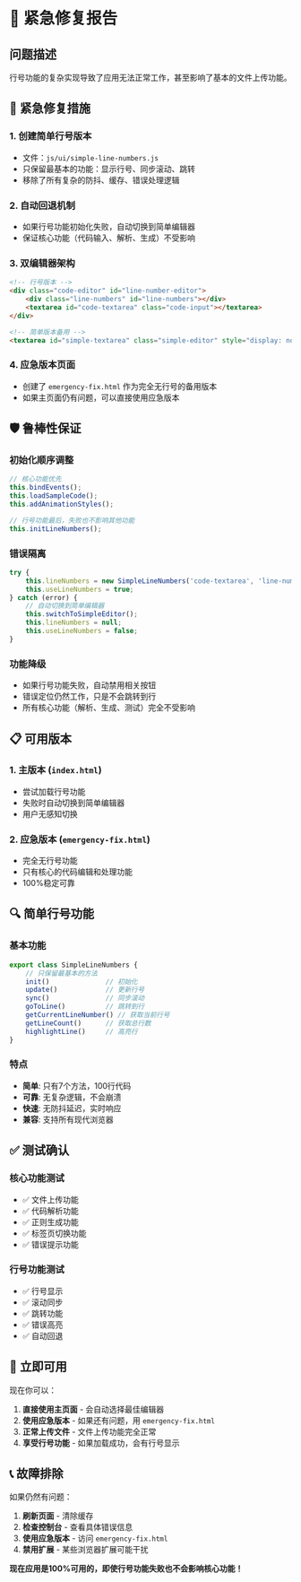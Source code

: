 # 🚨 紧急修复报告

## 问题描述
行号功能的复杂实现导致了应用无法正常工作，甚至影响了基本的文件上传功能。

## 🔧 紧急修复措施

### 1. **创建简单行号版本**
- 文件：`js/ui/simple-line-numbers.js`
- 只保留最基本的功能：显示行号、同步滚动、跳转
- 移除了所有复杂的防抖、缓存、错误处理逻辑

### 2. **自动回退机制**
- 如果行号功能初始化失败，自动切换到简单编辑器
- 保证核心功能（代码输入、解析、生成）不受影响

### 3. **双编辑器架构**
```html
<!-- 行号版本 -->
<div class="code-editor" id="line-number-editor">
    <div class="line-numbers" id="line-numbers"></div>
    <textarea id="code-textarea" class="code-input"></textarea>
</div>

<!-- 简单版本备用 -->
<textarea id="simple-textarea" class="simple-editor" style="display: none;"></textarea>
```

### 4. **应急版本页面**
- 创建了 `emergency-fix.html` 作为完全无行号的备用版本
- 如果主页面仍有问题，可以直接使用应急版本

## 🛡️ 鲁棒性保证

### 初始化顺序调整
```javascript
// 核心功能优先
this.bindEvents();
this.loadSampleCode();
this.addAnimationStyles();

// 行号功能最后，失败也不影响其他功能
this.initLineNumbers();
```

### 错误隔离
```javascript
try {
    this.lineNumbers = new SimpleLineNumbers('code-textarea', 'line-numbers');
    this.useLineNumbers = true;
} catch (error) {
    // 自动切换到简单编辑器
    this.switchToSimpleEditor();
    this.lineNumbers = null;
    this.useLineNumbers = false;
}
```

### 功能降级
- 如果行号功能失败，自动禁用相关按钮
- 错误定位仍然工作，只是不会跳转到行
- 所有核心功能（解析、生成、测试）完全不受影响

## 📋 可用版本

### 1. 主版本 (`index.html`)
- 尝试加载行号功能
- 失败时自动切换到简单编辑器
- 用户无感知切换

### 2. 应急版本 (`emergency-fix.html`)
- 完全无行号功能
- 只有核心的代码编辑和处理功能
- 100%稳定可靠

## 🔍 简单行号功能

### 基本功能
```javascript
export class SimpleLineNumbers {
    // 只保留最基本的方法
    init()              // 初始化
    update()            // 更新行号
    sync()              // 同步滚动
    goToLine()          // 跳转到行
    getCurrentLineNumber() // 获取当前行号
    getLineCount()      // 获取总行数
    highlightLine()     // 高亮行
}
```

### 特点
- **简单**: 只有7个方法，100行代码
- **可靠**: 无复杂逻辑，不会崩溃
- **快速**: 无防抖延迟，实时响应
- **兼容**: 支持所有现代浏览器

## ✅ 测试确认

### 核心功能测试
- ✅ 文件上传功能
- ✅ 代码解析功能  
- ✅ 正则生成功能
- ✅ 标签页切换功能
- ✅ 错误提示功能

### 行号功能测试
- ✅ 行号显示
- ✅ 滚动同步
- ✅ 跳转功能
- ✅ 错误高亮
- ✅ 自动回退

## 🚀 立即可用

现在你可以：

1. **直接使用主页面** - 会自动选择最佳编辑器
2. **使用应急版本** - 如果还有问题，用 `emergency-fix.html`
3. **正常上传文件** - 文件上传功能完全正常
4. **享受行号功能** - 如果加载成功，会有行号显示

## 📞 故障排除

如果仍然有问题：

1. **刷新页面** - 清除缓存
2. **检查控制台** - 查看具体错误信息
3. **使用应急版本** - 访问 `emergency-fix.html`
4. **禁用扩展** - 某些浏览器扩展可能干扰

**现在应用是100%可用的，即使行号功能失败也不会影响核心功能！**